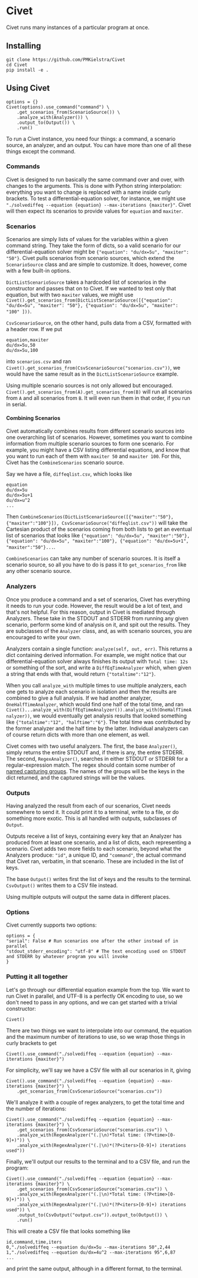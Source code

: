 # Civet
Civet runs many instances of a particular program at once.

## Installing

```
git clone https://github.com/PMKielstra/Civet
cd Civet
pip install -e .
```


## Using Civet

```
options = {}
Civet(options).use_command("command") \
	.get_scenarios_from(ScenarioSource()) \
	.analyze_with(Analyzer()) \
	.output_to(Output()) \
	.run()
```

To run a Civet instance, you need four things: a command, a scenario source, an analyzer, and an output.  You can have more than one of all these things except the command.

### Commands
Civet is designed to run basically the same command over and over, with changes to the arguments.  This is done with Python string interpolation: everything you want to change is replaced with a name inside curly brackets.  To test a differential-equation solver, for instance, we might use `"./solvediffeq --equation {equation} --max-iterations {maxiter}"`.  Civet will then expect its scenarios to provide values for `equation` and `maxiter`.

### Scenarios
Scenarios are simply lists of values for the variables within a given command string.  They take the form of dicts, so a valid scenario for our differential-equation solver might be `{"equation": "du/dx=5u", "maxiter": "50"}`.  Civet pulls scenarios from scenario sources, which extend the `ScenarioSource` class and are simple to customize.  It does, however, come with a few built-in options.

`DictListScenarioSource` takes a hardcoded list of scenarios in the constructor and passes that on to Civet.  If we wanted to test only that equation, but with two `maxiter` values, we might use `Civet().get_scenarios_from(DictListScenarioSource([{"equation": "du/dx=5u", "maxiter": "50"}, {"equation": "du/dx=5u", "maxiter": "100" ]))`.

`CsvScenarioSource`, on the other hand, pulls data from a CSV, formatted with a header row.  If we put
```
equation,maxiter
du/dx=5u,50
du/dx=5u,100
```
into `scenarios.csv` and ran `Civet().get_scenarios_from(CsvScenarioSource("scenarios.csv"))`, we would have the same result as in the `DictListScenarioSource` example.

Using multiple scenario sources is not only allowed but encouraged.  `Civet().get_scenarios_from(A).get_scenarios_from(B)` will run all scenarios from `A` and all scenarios from `B`.  It will even run them in that order, if you run in serial.

#### Combining Scenarios
Civet automatically combines results from different scenario sources into one overarching list of scenarios.  However, sometimes you want to combine information from multiple scenario sources to form one scenario.  For example, you might have a CSV listing differential equations, and know that you want to run each of them with `maxiter 50` and `maxiter 100`.  For this, Civet has the `CombineScenarios` scenario source.

Say we have a file, `diffeqlist.csv`, which looks like
```
equation
du/dx=5u
du/dx=5u+1
du/dx=u^2
...
```

Then `CombineScenarios(DictListScenarioSource([{"maxiter":"50"}, {"maxiter":"100"}]), CsvScenarioSource("diffeqlist.csv"))` will take the Cartesian product of the scenarios coming from both lists to get an eventual list of scenarios that looks like `{"equation": "du/dx=5u", "maxiter":"50"}, {"equation": "du/dx=5u", "maxiter":"100"}, {"equation": "du/dx=5u+1", "maxiter":"50"}...`.

`CombineScenarios` can take any number of scenario sources.  It is itself a scenario source, so all you have to do is pass it to `get_scenarios_from` like any other scenario source.

### Analyzers
Once you produce a command and a set of scenarios, Civet has everything it needs to run your code.  However, the result would be a lot of text, and that's not helpful.  For this reason, output in Civet is mediated through Analyzers.  These take in the STDOUT and STDERR from running any given scenario, perform some kind of analysis on it, and spit out the results.  They are subclasses of the `Analyzer` class, and, as with scenario sources, you are encouraged to write your own.

Analyzers contain a single function: `analyze(self, out, err)`.  This returns a dict containing derived information.  For example, we might notice that our differential-equation solver always finishes its output with `Total time: 12s` or something of the sort, and write a `DiffEqTimeAnalyzer` which, when given a string that ends with that, would return `{"totaltime":"12"}`.

When you call `analyze_with` multiple times to use multiple analyzers, each one gets to analyze each scenario in isolation and then the results are combined to give a full analysis.  If we had another analyzer, `OneHalfTimeAnalyzer`, which would find one half of the total time, and ran `Civet()...analyze_with(DiffEqTimeAnalyzer()).analyze_with(OneHalfTimeAnalyzer))`, we would eventually get analysis results that looked something like `{"totaltime":"12", "halftime":"6"}`.  The total time was contributed by the former analyzer and the half time by the latter.  Individual analyzers can of course return dicts with more than one element, as well.

Civet comes with two useful analyzers.  The first, the base `Analyzer()`, simply returns the entire STDOUT and, if there is any, the entire STDERR.  The second, `RegexAnalyzer()`, searches in either STDOUT or STDERR for a regular-expression match.  The regex should contain some number of [named capturing groups](https://docs.python.org/3/howto/regex.html#non-capturing-and-named-groups).  The names of the groups will be the keys in the dict returned, and the captured strings will be the values.

### Outputs
Having analyzed the result from each of our scenarios, Civet needs somewhere to send it.  It could print it to a terminal, write to a file, or do something more exotic.  This is all handled with outputs, subclasses of `Output`.

Outputs receive a list of keys, containing every key that an Analyzer has produced from at least one scenario, and a list of dicts, each representing a scenario.  Civet adds two more fields to each scenario, beyond what the Analyzers produce: `"id"`, a unique ID, and `"command"`, the actual command that Civet ran, verbatim, in that scenario.  These are included in the list of keys.

The base `Output()` writes first the list of keys and the results to the terminal.  `CsvOutput()` writes them to a CSV file instead.

Using multiple outputs will output the same data in different places.

### Options
Civet currently supports two options:

```
options = {
"serial": False # Run scenarios one after the other instead of in parallel
"stdout_stderr_encoding": "utf-8" # The text encoding used on STDOUT and STDERR by whatever program you will invoke
}
```

### Putting it all together

Let's go through our differential equation example from the top.  We want to run Civet in parallel, and UTF-8 is a perfectly OK encoding to use, so we don't need to pass in any options, and we can get started with a trivial constructor:

```
Civet()
```

There are two things we want to interpolate into our command, the equation and the maximum number of iterations to use, so we wrap those things in curly brackets to get

```
Civet().use_command("./solvediffeq --equation {equation} --max-iterations {maxiter}")
```

For simplicity, we'll say we have a CSV file with all our scenarios in it, giving

```
Civet().use_command("./solvediffeq --equation {equation} --max-iterations {maxiter}") \
	.get_scenarios_from(CsvScenarioSource("scenarios.csv"))
```
We'll analyze it with a couple of regex analyzers, to get the total time and the number of iterations:

```
Civet().use_command("./solvediffeq --equation {equation} --max-iterations {maxiter}") \
	.get_scenarios_from(CsvScenarioSource("scenarios.csv")) \
	.analyze_with(RegexAnalyzer("(.|\n)*Total time: (?P<time>[0-9]+)")) \
	.analyze_with(RegexAnalyzer("(.|\n)*(?P<iters>[0-9]+) iterations used"))
```
Finally, we'll output our results to the terminal and to a CSV file, and run the program:

```
Civet().use_command("./solvediffeq --equation {equation} --max-iterations {maxiter}") \
	.get_scenarios_from(CsvScenarioSource("scenarios.csv")) \
	.analyze_with(RegexAnalyzer("(.|\n)*Total time: (?P<time>[0-9]+)")) \
	.analyze_with(RegexAnalyzer("(.|\n)*(?P<iters>[0-9]+) iterations used")) \
	.output_to(CsvOutput("output.csv")).output_to(Output()) \
	.run()
```

This will create a CSV file that looks something like

```
id,command,time,iters
0,"./solvediffeq --equation du/dx=5u --max-iterations 50",2,44
1,"./solvediffeq --equation du/dx=4u^2 --max-iterations 95",6,87
...
```
and print the same output, although in a different format, to the terminal.
